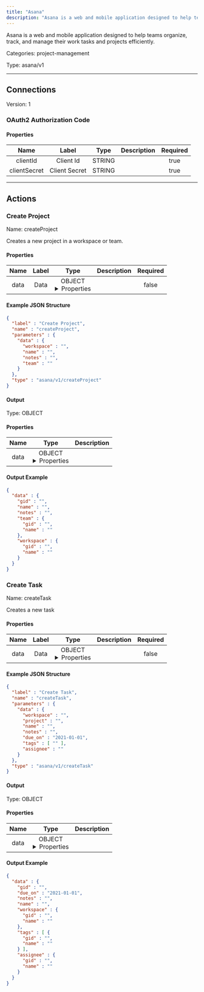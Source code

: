 ```yaml
---
title: "Asana"
description: "Asana is a web and mobile application designed to help teams organize, track, and manage their work tasks and projects efficiently."
---
```


Asana is a web and mobile application designed to help teams organize, track, and manage their work tasks and projects efficiently.


Categories: project-management


Type: asana/v1

<hr />



## Connections

Version: 1


### OAuth2 Authorization Code

#### Properties

|      Name       |      Label     |     Type     |     Description     | Required |
|:---------------:|:--------------:|:------------:|:-------------------:|:--------:|
| clientId | Client Id | STRING |  | true |
| clientSecret | Client Secret | STRING |  | true |





<hr />



## Actions


### Create Project
Name: createProject

Creates a new project in a workspace or team.

#### Properties

|      Name       |      Label     |     Type     |     Description     | Required |
|:---------------:|:--------------:|:------------:|:-------------------:|:--------:|
| data | Data | OBJECT <details> <summary> Properties </summary> {STRING\(workspace), STRING\(name), STRING\(notes), STRING\(team)} </details> |  | false |

#### Example JSON Structure
```json
{
  "label" : "Create Project",
  "name" : "createProject",
  "parameters" : {
    "data" : {
      "workspace" : "",
      "name" : "",
      "notes" : "",
      "team" : ""
    }
  },
  "type" : "asana/v1/createProject"
}
```

#### Output



Type: OBJECT


#### Properties

|     Name     |     Type     |     Description     |
|:------------:|:------------:|:-------------------:|
| data | OBJECT <details> <summary> Properties </summary> {STRING\(gid), STRING\(name), STRING\(notes), {STRING\(gid), STRING\(name)}\(team), {STRING\(gid), STRING\(name)}\(workspace)} </details> |  |




#### Output Example
```json
{
  "data" : {
    "gid" : "",
    "name" : "",
    "notes" : "",
    "team" : {
      "gid" : "",
      "name" : ""
    },
    "workspace" : {
      "gid" : "",
      "name" : ""
    }
  }
}
```


### Create Task
Name: createTask

Creates a new task

#### Properties

|      Name       |      Label     |     Type     |     Description     | Required |
|:---------------:|:--------------:|:------------:|:-------------------:|:--------:|
| data | Data | OBJECT <details> <summary> Properties </summary> {STRING\(workspace), STRING\(project), STRING\(name), STRING\(notes), DATE\(due_on), [STRING]\(tags), STRING\(assignee)} </details> |  | false |

#### Example JSON Structure
```json
{
  "label" : "Create Task",
  "name" : "createTask",
  "parameters" : {
    "data" : {
      "workspace" : "",
      "project" : "",
      "name" : "",
      "notes" : "",
      "due_on" : "2021-01-01",
      "tags" : [ "" ],
      "assignee" : ""
    }
  },
  "type" : "asana/v1/createTask"
}
```

#### Output



Type: OBJECT


#### Properties

|     Name     |     Type     |     Description     |
|:------------:|:------------:|:-------------------:|
| data | OBJECT <details> <summary> Properties </summary> {STRING\(gid), DATE\(due_on), STRING\(notes), STRING\(name), {STRING\(gid), STRING\(name)}\(workspace), [{STRING\(gid), STRING\(name)}]\(tags), {STRING\(gid), STRING\(name)}\(assignee)} </details> |  |




#### Output Example
```json
{
  "data" : {
    "gid" : "",
    "due_on" : "2021-01-01",
    "notes" : "",
    "name" : "",
    "workspace" : {
      "gid" : "",
      "name" : ""
    },
    "tags" : [ {
      "gid" : "",
      "name" : ""
    } ],
    "assignee" : {
      "gid" : "",
      "name" : ""
    }
  }
}
```




